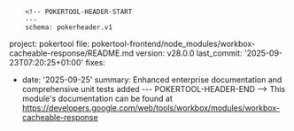         <!-- POKERTOOL-HEADER-START
        ---
        schema: pokerheader.v1
project: pokertool
file: pokertool-frontend/node_modules/workbox-cacheable-response/README.md
version: v28.0.0
last_commit: '2025-09-23T07:20:25+01:00'
fixes:
- date: '2025-09-25'
  summary: Enhanced enterprise documentation and comprehensive unit tests added
        ---
        POKERTOOL-HEADER-END -->
This module's documentation can be found at https://developers.google.com/web/tools/workbox/modules/workbox-cacheable-response
